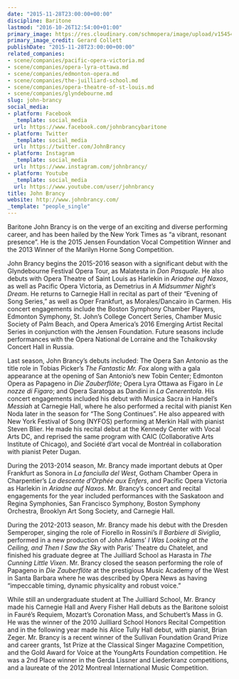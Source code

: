 ```yaml
---
date: "2015-11-28T23:00:00+00:00"
discipline: Baritone
lastmod: "2016-10-26T12:54:00+01:00"
primary_image: https://res.cloudinary.com/schmopera/image/upload/v1545409169/media/webhook-uploads/1448753414774/2015-11-29---John-Brancy.jpg.jpg
primary_image_credit: Gerard Collett
publishDate: "2015-11-28T23:00:00+00:00"
related_companies:
- scene/companies/pacific-opera-victoria.md
- scene/companies/opera-lyra-ottawa.md
- scene/companies/edmonton-opera.md
- scene/companies/the-juilliard-school.md
- scene/companies/opera-theatre-of-st-louis.md
- scene/companies/glyndebourne.md
slug: john-brancy
social_media:
- platform: Facebook
  _template: social_media
  url: https://www.facebook.com/johnbrancybaritone
- platform: Twitter
  _template: social_media
  url: https://twitter.com/JohnBrancy
- platform: Instagram
  _template: social_media
  url: https://www.instagram.com/johnbrancy/
- platform: Youtube
  _template: social_media
  url: https://www.youtube.com/user/johnbrancy
title: John Brancy
website: http://www.johnbrancy.com/
_template: "people_single"
---
```


Baritone John Brancy is on the verge of an exciting and diverse performing career, and has been hailed by the New York Times as “a vibrant, resonant presence”. He is the 2015 Jensen Foundation Vocal Competition Winner and the 2013 Winner of the Marilyn Horne Song Competition. 

John Brancy begins the 2015-2016 season with a significant debut with the Glyndebourne Festival Opera Tour, as Malatesta in *Don Pasquale*. He also debuts with Opera Theatre of Saint Louis as Harlekin in *Ariadne auf Naxos*, as well as Pacific Opera Victoria, as Demetrius in *A Midsummer Night’s Dream*. He returns to Carnegie Hall in recital as part of their “Evening of Song Series,” as well as Oper Frankfurt, as Morales/Dancairo in Carmen. His concert engagements include the Boston Symphony Chamber Players, Edmonton Symphony, St. John’s College Concert Series, Chamber Music Society of Palm Beach, and Opera America’s 2016 Emerging Artist Recital Series in conjunction with the Jensen Foundation. Future seasons include performances with the Opera National de Lorraine and the Tchaikovsky Concert Hall in Russia.

Last season, John Brancy’s debuts included: The Opera San Antonio as the title role in Tobias Picker’s *The Fantastic Mr. Fox* along with a gala appearance at the opening of San Antonio’s new Tobin Center; Edmonton Opera as Papageno in *Die Zauberflöte*; Opera Lyra Ottawa as Figaro in *Le nozze di Figaro*; and Opera Saratoga as Dandini in *La Cenerentola*. His concert engagements included his debut with Musica Sacra in Handel’s *Messiah* at Carnegie Hall, where he also performed a recital with pianist Ken Noda later in the season for “The Song Continues”. He also appeared with New York Festival of Song (NYFOS) performing at Merkin Hall with pianist Steven Blier. He made his recital debut at the Kennedy Center with Vocal Arts DC, and reprised the same program with CAIC (Collaborative Arts Institute of Chicago), and Société d’art vocal de Montréal in collaboration with pianist Peter Dugan.

During the 2013-2014 season, Mr. Brancy made important debuts at Oper Frankfurt as Sonora in *La fanciulla del West*, Gotham Chamber Opera in Charpentier’s *La descente d’Orphée aux Enfers*, and Pacific Opera Victoria as Harlekin in *Ariadne auf Naxos*. Mr. Brancy’s concert and recital engagements for the year included performances with the Saskatoon and Regina Symphonies, San Francisco Symphony, Boston Symphony Orchestra, Brooklyn Art Song Society, and Carnegie Hall.

During the 2012-2013 season, Mr. Brancy made his debut with the Dresden Semperoper, singing the role of Fiorello in Rossini’s *Il Barbiere di Siviglia*, performed in a new production of John Adams’ *I Was Looking at the Ceiling, and Then I Saw the Sky* with Paris’ Theatre du Chatelet, and finished his graduate degree at The Juilliard School as Harasta in *The Cunning Little Vixen*. Mr. Brancy closed the season performing the role of Papageno in *Die Zauberflöte* at the prestigious Music Academy of the West in Santa Barbara where he was described by Opera News as having “impeccable timing, dynamic physicality and robust voice.”

While still an undergraduate student at The Juilliard School, Mr. Brancy made his Carnegie Hall and Avery Fisher Hall debuts as the Baritone soloist in Fauré’s Requiem, Mozart’s Coronation Mass, and Schubert’s Mass in G. He was the winner of the 2010 Juilliard School Honors Recital Competition and in the following year made his Alice Tully Hall debut, with pianist, Brian Zeger.  Mr. Brancy is a recent winner of the Sullivan Foundation Grand Prize and career grants, 1st Prize at the Classical Singer Magazine Competition, and the Gold Award for Voice at the YoungArts Foundation competition. He was a 2nd Place winner in the Gerda Lissner and Liederkranz competitions, and a laureate of the 2012 Montreal International Music Competition.
